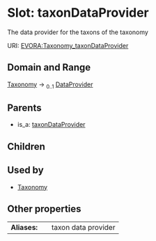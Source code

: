 
# Slot: taxonDataProvider

The data provider for the taxons of the taxonomy

URI: [EVORA:Taxonomy_taxonDataProvider](https://evora-project.eu/Taxonomy_taxonDataProvider)


## Domain and Range

[Taxonomy](Taxonomy.md) &#8594;  <sub>0..1</sub> [DataProvider](DataProvider.md)

## Parents

 *  is_a: [taxonDataProvider](taxonDataProvider.md)

## Children


## Used by

 * [Taxonomy](Taxonomy.md)

## Other properties

|  |  |  |
| --- | --- | --- |
| **Aliases:** | | taxon data provider |